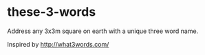 these-3-words
=============

Address any 3x3m square on earth with a unique three word name.

Inspired by http://what3words.com/
